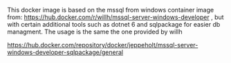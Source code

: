 This docker image is based on the mssql from windows container image from: https://hub.docker.com/r/willh/mssql-server-windows-developer , but with certain additional tools such as dotnet 6 and sqlpackage for easier db managment. The usage is the same the one provided by willh

https://hub.docker.com/repository/docker/jeppeholt/mssql-server-windows-developer-sqlpackage/general
